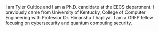 I am Tyler Cultice and I am a Ph.D. candidate at the EECS department. I previously came from University of Kentucky, College of Computer Engineering with Professor Dr. Himanshu Thapliyal. I am a GRFP fellow focusing on cybersecurity and quantum computing security.
